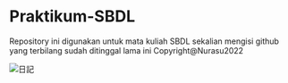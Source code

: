 # Praktikum-SBDL
Repository ini digunakan untuk mata kuliah SBDL sekalian mengisi github yang terbilang sudah ditinggal lama ini
Copyright@Nurasu2022

![日記](https://user-images.githubusercontent.com/81909630/197079212-1325fe01-7429-4944-a879-38c015c59eb8.png)
